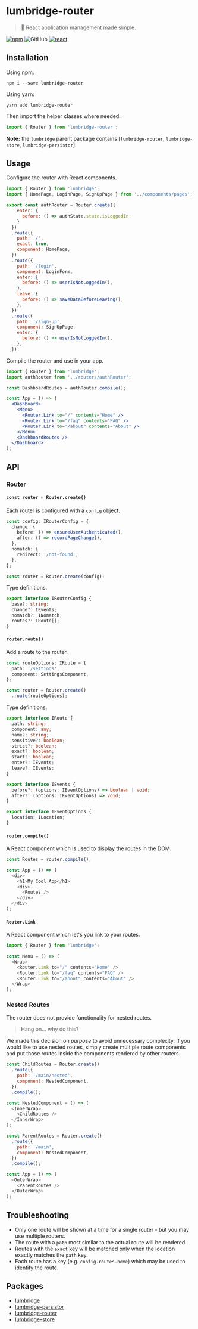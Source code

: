 # lumbridge-router

> 🏰 React application management made simple.

[![npm](https://img.shields.io/npm/v/lumbridge.svg)](https://www.npmjs.com/package/lumbridge) ![GitHub](https://img.shields.io/github/license/mashape/apistatus.svg) [![react](https://img.shields.io/badge/framework-react-blue.svg)](https://github.com/facebook/react)

## Installation

Using [npm](https://www.npmjs.com/package/lumbridge-router):

```shell
npm i --save lumbridge-router
```

Using yarn:

```shell
yarn add lumbridge-router
```

Then import the helper classes where needed.

```js
import { Router } from 'lumbridge-router';
```

**Note:** the `lumbridge` parent package contains [`lumbridge-router`, `lumbridge-store`, `lumbridge-persistor`].

## Usage

Configure the router with React components.

```js
import { Router } from 'lumbridge';
import { HomePage, LoginPage, SignUpPage } from '../components/pages';

export const authRouter = Router.create({
    enter: {
      before: () => authState.state.isLoggedIn,
    }
  })
  .route({
    path: '/',
    exact: true,
    component: HomePage,
  })
  .route({
    path: '/login',
    component: LoginForm,
    enter: {
      before: () => userIsNotLoggedIn(),
    },
    leave: {
      before: () => saveDataBeforeLeaving(),
    },
  })
  .route({
    path: '/sign-up',
    component: SignUpPage,
    enter: {
      before: () => userIsNotLoggedIn(),
    },
  });
```

Compile the router and use in your app.

```jsx
import { Router } from 'lumbridge';
import authRouter from '../routers/authRouter';

const DashboardRoutes = authRouter.compile();

const App = () => (
  <Dashboard>
    <Menu>
      <Router.Link to="/" contents="Home" />
      <Router.Link to="/faq" contents="FAQ" />
      <Router.Link to="/about" contents="About" />
    </Menu>
    <DashboardRoutes />
  </Dashboard>
);
```

## API

### Router

#### `const router = Router.create()`

Each router is configured with a `config` object.

```ts
const config: IRouterConfig = {
  change: {
    before: () => ensureUserAuthenticated(),
    after: () => recordPageChange(),
  },
  nomatch: {
    redirect: '/not-found',
  },
};

const router = Router.create(config);
```

Type definitions.

```ts
export interface IRouterConfig {
  base?: string;
  change?: IEvents;
  nomatch?: INomatch;
  routes?: IRoute[];
}
```

#### `router.route()`

Add a route to the router.

```ts
const routeOptions: IRoute = {
  path: '/settings',
  component: SettingsComponent,
};

const router = Router.create()
  .route(routeOptions);
```

Type definitions.

```ts
export interface IRoute {
  path: string;
  component: any;
  name?: string;
  sensitive?: boolean;
  strict?: boolean;
  exact?: boolean;
  start?: boolean;
  enter?: IEvents;
  leave?: IEvents;
}

export interface IEvents {
  before?: (options: IEventOptions) => boolean | void;
  after?: (options: IEventOptions) => void;
}

export interface IEventOptions {
  location: ILocation;
}
```

#### `router.compile()`

A React component which is used to display the routes in the DOM.

```js
const Routes = router.compile();

const App = () => (
  <div>
    <h1>My Cool App</h1>
    <div>
      <Routes />
    </div>
  </div>
);
```

#### `Router.Link`

A React component which let's you link to your routes.

```js
import { Router } from 'lumbridge';

const Menu = () => (
  <Wrap>
    <Router.Link to="/" contents="Home" />
    <Router.Link to="/faq" contents="FAQ" />
    <Router.Link to="/about" contents="About" />
  </Wrap>
);
```

### Nested Routes

The router does not provide functionality for nested routes.

> Hang on... why do this?

We made this decision on *purpose* to avoid unnecessary complexity. If you would like to use nested routes, simply create multiple route components and put those routes inside the components rendered by other routers.

```js
const ChildRoutes = Router.create()
  .route({
    path: '/main/nested',
    component: NestedComponent,
  })
  .compile();

const NestedComponent = () => (
  <InnerWrap>
    <ChildRoutes />
  </InnerWrap>
);

const ParentRoutes = Router.create()
  .route({
    path: '/main',
    component: NestedComponent,
  })
  .compile();

const App = () => (
  <OuterWrap>
    <ParentRoutes />
  </OuterWrap>
);
```

## Troubleshooting

- Only one route will be shown at a time for a single router - but you may use multiple routers.
- The route with a `path` most similar to the actual route will be rendered.
- Routes with the `exact` key will be matched only when the location exactly matches the `path` key.
- Each route has a key (e.g. `config.routes.home`) which may be used to identify the route.

## Packages

- [lumbridge](https://github.com/jackrobertscott/lumbridge/tree/master/packages/lumbridge)
- [lumbridge-persistor](https://github.com/jackrobertscott/lumbridge/tree/master/packages/lumbridge-persistor)
- [lumbridge-router](https://github.com/jackrobertscott/lumbridge/tree/master/packages/lumbridge-router)
- [lumbridge-store](https://github.com/jackrobertscott/lumbridge/tree/master/packages/lumbridge-store)
